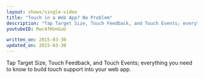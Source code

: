 ```yaml
---
layout: shows/single-video
title: "Touch in a Web App? No Problem"
description: "Tap Target Size, Touch Feedback, and Touch Events; everything you need to know to build touch support into your web app."
youtubeID: Rwc4fHUnGuU

written_on: 2015-03-30
updated_on: 2015-03-30
---
```


Tap Target Size, Touch Feedback, and Touch Events; everything you need to know to build touch support into your web app.
